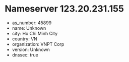 # Nameserver 123.20.231.155

* as_number: 45899
* name: Unknown
* city: Ho Chi Minh City
* country: VN
* organization: VNPT Corp
* version: Unknown
* dnssec: true
